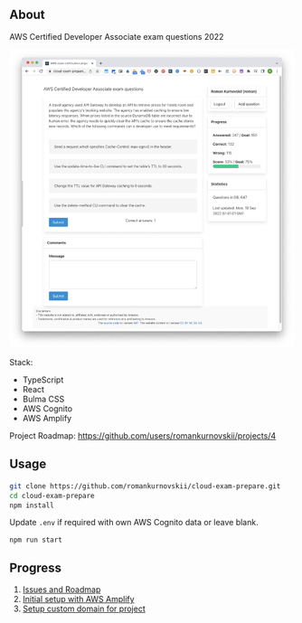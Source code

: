 ## About

AWS Certified Developer Associate exam questions 2022

![cloud-exam-prepare.com](assets/site-preview.png)

Stack: 
- TypeScript
- React
- Bulma CSS
- AWS Cognito
- AWS Amplify

Project Roadmap: https://github.com/users/romankurnovskii/projects/4

## Usage

```sh
git clone https://github.com/romankurnovskii/cloud-exam-prepare.git
cd cloud-exam-prepare
npm install
```

Update `.env` if required with own AWS Cognito data or leave blank.

```
npm run start
```

## Progress

1. [Issues and Roadmap](https://github.com/users/romankurnovskii/projects/4)
1. [Initial setup with AWS Amplify](https://romankurnovskii.com/en/posts/cloud-exam-quizz/amplify-setup-project/)
1. [Setup custom domain for project](https://romankurnovskii.com/en/posts/cloud-exam-quizz/amplify-custom-domain/)
